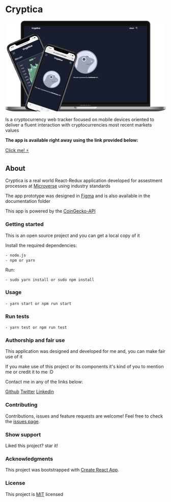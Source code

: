 # Cryptica


![cryptica](./documentation/Cryptica.png)

Is a cryptocurrency web tracker focused on mobile devices oriented to deliver a fluent interaction with cryptocurrencies most recent markets values

**The app is available right away using the link provided below:**

[Click me! ⚡](https://cryptica.netlify.app)

## About

Cryptica is a real world React-Redux application developed for assestment processes at [Microverse](https://www.microverse.org/) using industry standards

The app prototype was designed in [Figma](https://www.figma.com/) and is also available in the documentation folder

This app is powered by the [CoinGecko-API](https://www.coingecko.com/en/api)


### Getting started

This is an open source project and you can get a local copy of it

Install the required dependencies:

    - node.js
    - npm or yarn

Run:

    - sudo yarn install or sudo npm install

### Usage

    - yarn start or npm run start

### Run tests

    - yarn test or npm run test

### Authorship and fair use

This application was designed and developed for me and, you can make fair use of it

If you make use of this project or its components it's kind of you to mention me or credit it to me :D

Contact me in any of the links below:

[Github](https://github.com/leonmezu1)
[Twitter](https://twitter.com/leonmezu)
[Linkedin](https://www.linkedin.com/in/leonardomezlob/)

### Contributing

Contributions, issues and feature requests are welcome!
Feel free to check the [issues page](../../issues/).

### Show support

Liked this project? star it!

### Acknowledgments

This project was bootstrapped with [Create React App](https://github.com/facebook/create-react-app).

### License

This project is [MIT](./LICENSE) licensed